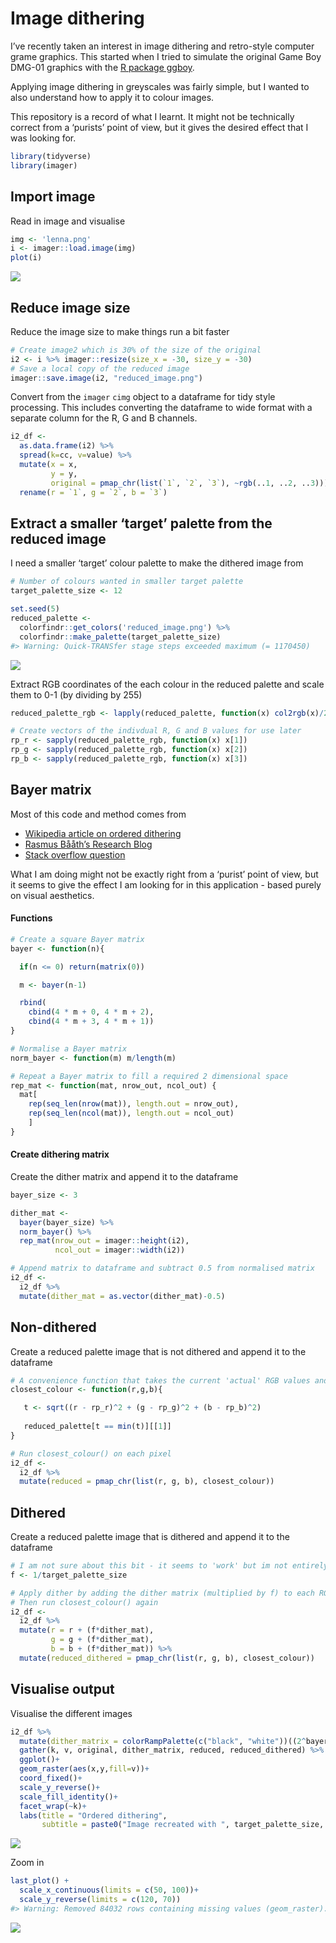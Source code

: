 
<!-- README.md is generated from README.Rmd. Please edit that file -->

# Image dithering

I’ve recently taken an interest in image dithering and retro-style
computer grame graphics. This started when I tried to simulate the
original Game Boy DMG-01 graphics with the [R package
ggboy](https://github.com/cj-holmes/ggboy).

Applying image dithering in greyscales was fairly simple, but I wanted
to also understand how to apply it to colour images.

This repository is a record of what I learnt. It might not be
technically correct from a ‘purists’ point of view, but it gives the
desired effect that I was looking for.

``` r
library(tidyverse)
library(imager)
```

## Import image

Read in image and visualise

``` r
img <- 'lenna.png'
i <- imager::load.image(img)
plot(i)
```

![](README_files/figure-gfm/unnamed-chunk-3-1.png)<!-- -->

## Reduce image size

Reduce the image size to make things run a bit faster

``` r
# Create image2 which is 30% of the size of the original
i2 <- i %>% imager::resize(size_x = -30, size_y = -30)
# Save a local copy of the reduced image
imager::save.image(i2, "reduced_image.png")
```

Convert from the `imager` `cimg` object to a dataframe for tidy style
processing. This includes converting the dataframe to wide format with a
separate column for the R, G and B channels.

``` r
i2_df <-
  as.data.frame(i2) %>% 
  spread(k=cc, v=value) %>% 
  mutate(x = x, 
         y = y, 
         original = pmap_chr(list(`1`, `2`, `3`), ~rgb(..1, ..2, ..3))) %>% 
  rename(r = `1`, g = `2`, b = `3`)
```

## Extract a smaller ‘target’ palette from the reduced image

I need a smaller ‘target’ colour palette to make the dithered image from

``` r
# Number of colours wanted in smaller target palette
target_palette_size <- 12

set.seed(5)
reduced_palette <-
  colorfindr::get_colors('reduced_image.png') %>% 
  colorfindr::make_palette(target_palette_size)
#> Warning: Quick-TRANSfer stage steps exceeded maximum (= 1170450)
```

![](README_files/figure-gfm/unnamed-chunk-6-1.png)<!-- -->

Extract RGB coordinates of the each colour in the reduced palette and
scale them to 0-1 (by dividing by 255)

``` r
reduced_palette_rgb <- lapply(reduced_palette, function(x) col2rgb(x)/255 %>% as.vector())

# Create vectors of the indivdual R, G and B values for use later
rp_r <- sapply(reduced_palette_rgb, function(x) x[1])
rp_g <- sapply(reduced_palette_rgb, function(x) x[2])
rp_b <- sapply(reduced_palette_rgb, function(x) x[3])
```

## Bayer matrix

Most of this code and method comes from

  - [Wikipedia article on ordered
    dithering](https://en.wikipedia.org/wiki/Ordered_dithering)
  - [Rasmus Bååth’s Research
    Blog](http://www.sumsar.net/blog/2019/01/image-dithering-in-r/)
  - [Stack overflow
    question](https://stackoverflow.com/questions/54372456/is-this-a-correct-implementation-of-ordered-dithering)

What I am doing might not be exactly right from a ‘purist’ point of
view, but it seems to give the effect I am looking for in this
application - based purely on visual aesthetics.

#### Functions

``` r
# Create a square Bayer matrix
bayer <- function(n){

  if(n <= 0) return(matrix(0))

  m <- bayer(n-1)

  rbind(
    cbind(4 * m + 0, 4 * m + 2),
    cbind(4 * m + 3, 4 * m + 1))
}

# Normalise a Bayer matrix
norm_bayer <- function(m) m/length(m)

# Repeat a Bayer matrix to fill a required 2 dimensional space
rep_mat <- function(mat, nrow_out, ncol_out) {
  mat[
    rep(seq_len(nrow(mat)), length.out = nrow_out),
    rep(seq_len(ncol(mat)), length.out = ncol_out)
    ]
}
```

#### Create dithering matrix

Create the dither matrix and append it to the dataframe

``` r
bayer_size <- 3

dither_mat <- 
  bayer(bayer_size) %>%
  norm_bayer() %>% 
  rep_mat(nrow_out = imager::height(i2),
          ncol_out = imager::width(i2))

# Append matrix to dataframe and subtract 0.5 from normalised matrix
i2_df <-
  i2_df %>% 
  mutate(dither_mat = as.vector(dither_mat)-0.5)
```

## Non-dithered

Create a reduced palette image that is not dithered and append it to the
dataframe

``` r
# A convenience function that takes the current 'actual' RGB values and returns the closest colour from the target palette
closest_colour <- function(r,g,b){

   t <- sqrt((r - rp_r)^2 + (g - rp_g)^2 + (b - rp_b)^2)
   
   reduced_palette[t == min(t)][[1]]
}

# Run closest_colour() on each pixel
i2_df <-
  i2_df %>% 
  mutate(reduced = pmap_chr(list(r, g, b), closest_colour))
```

## Dithered

Create a reduced palette image that is dithered and append it to the
dataframe

``` r
# I am not sure about this bit - it seems to 'work' but im not entirely sure why.
f <- 1/target_palette_size

# Apply dither by adding the dither matrix (multiplied by f) to each RGB channel pixel
# Then run closest_colour() again
i2_df <-
  i2_df %>% 
  mutate(r = r + (f*dither_mat),
         g = g + (f*dither_mat),
         b = b + (f*dither_mat)) %>% 
  mutate(reduced_dithered = pmap_chr(list(r, g, b), closest_colour))
```

## Visualise output

Visualise the different images

``` r
i2_df %>%
  mutate(dither_matrix = colorRampPalette(c("black", "white"))((2^bayer_size)^2)[cut(dither_mat, (2^bayer_size)^2, labels = FALSE)]) %>% 
  gather(k, v, original, dither_matrix, reduced, reduced_dithered) %>% 
  ggplot()+
  geom_raster(aes(x,y,fill=v))+
  coord_fixed()+
  scale_y_reverse()+
  scale_fill_identity()+
  facet_wrap(~k)+
  labs(title = "Ordered dithering",
       subtitle = paste0("Image recreated with ", target_palette_size, " colour reduced palette"))
```

![](README_files/figure-gfm/unnamed-chunk-12-1.png)<!-- -->

Zoom in

``` r
last_plot() +
  scale_x_continuous(limits = c(50, 100))+
  scale_y_reverse(limits = c(120, 70))
#> Warning: Removed 84032 rows containing missing values (geom_raster).
```

![](README_files/figure-gfm/unnamed-chunk-13-1.png)<!-- -->
